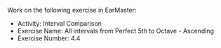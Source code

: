 Work on the following exercise in EarMaster:
- Activity: Interval Comparison
- Exercise Name: All intervals from Perfect 5th to Octave - Ascending
- Exercise Number: 4.4
